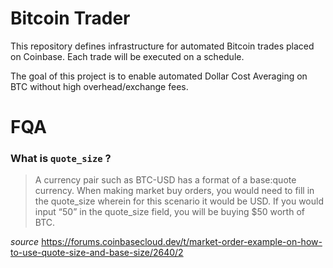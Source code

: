 # Bitcoin Trader
This repository defines infrastructure for automated Bitcoin trades placed on Coinbase. Each trade will be executed on a schedule.

The goal of this project is to enable automated Dollar Cost Averaging on BTC without high overhead/exchange fees.

# FQA

### What is `quote_size` ?
> A currency pair such as BTC-USD has a format of a base:quote currency. When making market buy orders, you would need to fill in the quote_size wherein for this scenario it would be USD. If you would input “50” in the quote_size field, you will be buying $50 worth of BTC.

*source*
https://forums.coinbasecloud.dev/t/market-order-example-on-how-to-use-quote-size-and-base-size/2640/2

